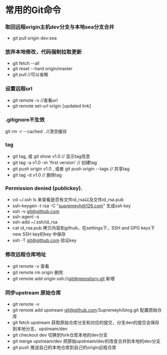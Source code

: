 # 常用的Git命令

### 取回远程origin主机dev分支与本地sea分支合并
* git pull origin dev:sea

### 放弃本地修改，代码强制拉取更新 
* git fetch --all 
* git reset --hard origin/master 
* git pull //可以省略

### 设置远程url
* git remote -v //查看url
* git remote set-url origin [updated link]

### .gitignore不生效
git rm -r --cached .  //清空缓存

### tag
* git tag,  或 git show v1.0   // 显示tag信息
* git tag -a v1.0  -m 'first version' // 创建tag
* git push origin v1.0 , 或者 git push origin --tags // 共享tag
* git tag -d v1.0 // 删除tag


###  Permission denied (publickey).
* cd ~/.ssh  ls  来查看是否有文件id_rsa以及文件id_rsa.pub
* ssh-keygen -t rsa -C "supremeyh@126.com"   生成ssh key
* ssh -v git@github.com
* ssh-agent -s
* ssh-add ~/.ssh/id_rsa  
* cat id_rsa.pub   拷贝内容到github，在settings下，SSH and GPG keys下new SSH key的key 中保存
* ssh -T git@github.com  验证key

### 修改远程仓库地址
* git remote -v  查看
* git remote rm origin  删除
* git remote add origin ssh://git@repository.git   新增


### 同步upstream 原始仓库
* git remote -v
* git remote add upstream git@github.com:Supremeyh/blog.git   配置原始仓库
* git fetch upstream 获取原始仓库分支和对应的提交，分支dev的提交会保存到本地分支，upstream/dev
* git checkout dev  切换到fork仓库本地的dev分支
* git merge upstream/dev  把原始upstream/dev的改变合并到本地的dev分支
* git push  推送自己的本地仓库到自己的origin远程仓库



